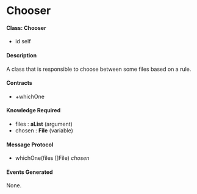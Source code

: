 # Chooser

#### Class: Chooser
* id self

#### Description
A class that is responsible to choose between some files based on a rule.

#### Contracts
- +whichOne

#### Knowledge Required
* files : __aList__ (argument)
* chosen : __File__ (variable)

#### Message Protocol
* whichOne(files []File) _chosen_

#### Events Generated
None.